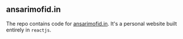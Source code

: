 ## ansarimofid.in
The repo contains code for [ansarimofid.in](http://ansarimofid.in).
It's a personal website built entirely in `reactjs`.